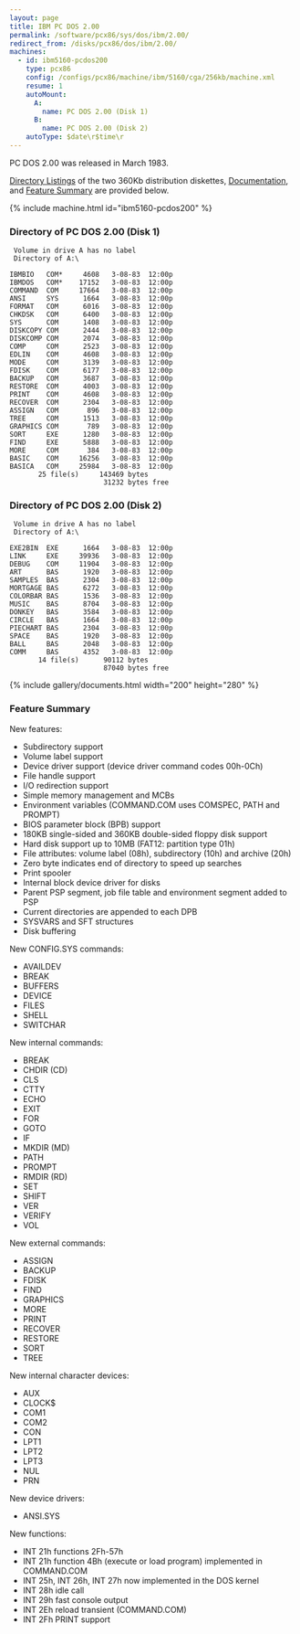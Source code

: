 ```yaml
---
layout: page
title: IBM PC DOS 2.00
permalink: /software/pcx86/sys/dos/ibm/2.00/
redirect_from: /disks/pcx86/dos/ibm/2.00/
machines:
  - id: ibm5160-pcdos200
    type: pcx86
    config: /configs/pcx86/machine/ibm/5160/cga/256kb/machine.xml
    resume: 1
    autoMount:
      A:
        name: PC DOS 2.00 (Disk 1)
      B:
        name: PC DOS 2.00 (Disk 2)
    autoType: $date\r$time\r
---
```


PC DOS 2.00 was released in March 1983.

[Directory Listings](#directory-of-pc-dos-200-disk-1) of the two
360Kb distribution diskettes, [Documentation](#documents), and [Feature Summary](#feature-summary) are provided below.

{% include machine.html id="ibm5160-pcdos200" %}

### Directory of PC DOS 2.00 (Disk 1)

     Volume in drive A has no label
     Directory of A:\

    IBMBIO   COM*     4608   3-08-83  12:00p
    IBMDOS   COM*    17152   3-08-83  12:00p
    COMMAND  COM     17664   3-08-83  12:00p
    ANSI     SYS      1664   3-08-83  12:00p
    FORMAT   COM      6016   3-08-83  12:00p
    CHKDSK   COM      6400   3-08-83  12:00p
    SYS      COM      1408   3-08-83  12:00p
    DISKCOPY COM      2444   3-08-83  12:00p
    DISKCOMP COM      2074   3-08-83  12:00p
    COMP     COM      2523   3-08-83  12:00p
    EDLIN    COM      4608   3-08-83  12:00p
    MODE     COM      3139   3-08-83  12:00p
    FDISK    COM      6177   3-08-83  12:00p
    BACKUP   COM      3687   3-08-83  12:00p
    RESTORE  COM      4003   3-08-83  12:00p
    PRINT    COM      4608   3-08-83  12:00p
    RECOVER  COM      2304   3-08-83  12:00p
    ASSIGN   COM       896   3-08-83  12:00p
    TREE     COM      1513   3-08-83  12:00p
    GRAPHICS COM       789   3-08-83  12:00p
    SORT     EXE      1280   3-08-83  12:00p
    FIND     EXE      5888   3-08-83  12:00p
    MORE     COM       384   3-08-83  12:00p
    BASIC    COM     16256   3-08-83  12:00p
    BASICA   COM     25984   3-08-83  12:00p
           25 file(s)     143469 bytes
                           31232 bytes free

### Directory of PC DOS 2.00 (Disk 2)

     Volume in drive A has no label
     Directory of A:\

    EXE2BIN  EXE      1664   3-08-83  12:00p
    LINK     EXE     39936   3-08-83  12:00p
    DEBUG    COM     11904   3-08-83  12:00p
    ART      BAS      1920   3-08-83  12:00p
    SAMPLES  BAS      2304   3-08-83  12:00p
    MORTGAGE BAS      6272   3-08-83  12:00p
    COLORBAR BAS      1536   3-08-83  12:00p
    MUSIC    BAS      8704   3-08-83  12:00p
    DONKEY   BAS      3584   3-08-83  12:00p
    CIRCLE   BAS      1664   3-08-83  12:00p
    PIECHART BAS      2304   3-08-83  12:00p
    SPACE    BAS      1920   3-08-83  12:00p
    BALL     BAS      2048   3-08-83  12:00p
    COMM     BAS      4352   3-08-83  12:00p
           14 file(s)      90112 bytes
                           87040 bytes free

<!-- Documentation -->

{% include gallery/documents.html width="200" height="280" %}

### Feature Summary

New features:

- Subdirectory support
- Volume label support
- Device driver support (device driver command codes 00h-0Ch)
- File handle support
- I/O redirection support
- Simple memory management and MCBs
- Environment variables (COMMAND.COM uses COMSPEC, PATH and PROMPT)
- BIOS parameter block (BPB) support
- 180KB single-sided and 360KB double-sided floppy disk support
- Hard disk support up to 10MB (FAT12: partition type 01h)
- File attributes: volume label (08h), subdirectory (10h) and archive (20h)
- Zero byte indicates end of directory to speed up searches
- Print spooler
- Internal block device driver for disks
- Parent PSP segment, job file table and environment segment added to PSP
- Current directories are appended to each DPB
- SYSVARS and SFT structures
- Disk buffering

New CONFIG.SYS commands:

- AVAILDEV
- BREAK
- BUFFERS
- DEVICE
- FILES
- SHELL
- SWITCHAR

New internal commands:

- BREAK
- CHDIR (CD)
- CLS
- CTTY
- ECHO
- EXIT
- FOR
- GOTO
- IF
- MKDIR (MD)
- PATH
- PROMPT
- RMDIR (RD)
- SET
- SHIFT
- VER
- VERIFY
- VOL

New external commands:

- ASSIGN
- BACKUP
- FDISK
- FIND
- GRAPHICS
- MORE
- PRINT
- RECOVER
- RESTORE
- SORT
- TREE

New internal character devices:

- AUX
- CLOCK$
- COM1
- COM2
- CON
- LPT1
- LPT2
- LPT3
- NUL
- PRN

New device drivers:

- ANSI.SYS

New functions:

- INT 21h functions 2Fh-57h
- INT 21h function 4Bh (execute or load program) implemented in COMMAND.COM
- INT 25h, INT 26h, INT 27h now implemented in the DOS kernel
- INT 28h idle call
- INT 29h fast console output
- INT 2Eh reload transient (COMMAND.COM)
- INT 2Fh PRINT support
